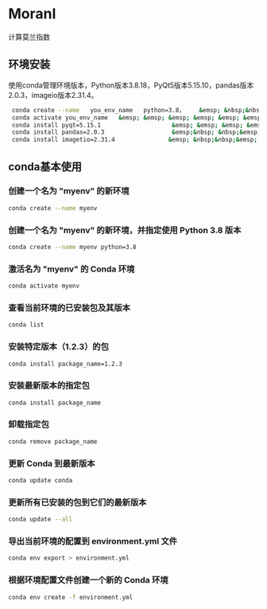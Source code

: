 # MoranI
计算莫兰指数  
## 环境安装
使用conda管理环境版本，Python版本3.8.18，PyQt5版本5.15.10，pandas版本2.0.3，imageio版本2.31.4。  
```bash
 conda create --name   you_env_name   python=3.8，    &emsp; &nbsp;&nbsp;&nbsp;&nbsp;&nbsp;#创建命为you_env_name的conda 环境
 conda activate you_env_name   &emsp; &emsp; &emsp; &emsp; &emsp; &emsp; &emsp; &emsp; &emsp;     #激活创建的环境
 conda install pyqt=5.15.1                    &emsp; &emsp; &emsp; &emsp; &emsp; &emsp; &emsp; &emsp; &emsp; &emsp; &emsp;    #安装 PyQT5 5.15.1
 conda install pandas=2.0.3                   &emsp;&nbsp; &nbsp;&emsp; &emsp; &emsp; &emsp; &emsp; &emsp; &emsp; &emsp; &emsp;#安装 Pandas 2.0.3
 conda install imagetio=2.31.4               &emsp; &nbsp;&nbsp;&emsp; &emsp; &emsp; &emsp; &emsp; &emsp; &emsp; &emsp; #安装 ImageTIO 2.31.4
```
## conda基本使用
### 创建一个名为 "myenv" 的新环境
```bash
conda create --name myenv
```
### 创建一个名为 "myenv" 的新环境，并指定使用 Python 3.8 版本
```bash
conda create --name myenv python=3.8
```
### 激活名为 "myenv" 的 Conda 环境
```bash
conda activate myenv
```
### 查看当前环境的已安装包及其版本
```bash
conda list
```
### 安装特定版本（1.2.3）的包
```bash
conda install package_name=1.2.3
```
### 安装最新版本的指定包
```bash
conda install package_name
```
### 卸载指定包
```bash
conda remove package_name
```
### 更新 Conda 到最新版本
```bash
conda update conda
```
### 更新所有已安装的包到它们的最新版本
```bash
conda update --all
```
### 导出当前环境的配置到 environment.yml 文件
```bash
conda env export > environment.yml
```
### 根据环境配置文件创建一个新的 Conda 环境
```bash
conda env create -f environment.yml
```